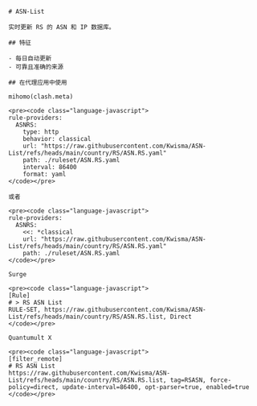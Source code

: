
    # ASN-List
    
    实时更新 RS 的 ASN 和 IP 数据库。
    
    ## 特征
    
    - 每日自动更新
    - 可靠且准确的来源
    
    ## 在代理应用中使用
    
    mihomo(clash.meta)
   
    <pre><code class="language-javascript">
    rule-providers:
      ASNRS:
        type: http
        behavior: classical
        url: "https://raw.githubusercontent.com/Kwisma/ASN-List/refs/heads/main/country/RS/ASN.RS.yaml"
        path: ./ruleset/ASN.RS.yaml
        interval: 86400
        format: yaml
    </code></pre>

    或者

    <pre><code class="language-javascript">
    rule-providers:
      ASNRS:
        <<: *classical
        url: "https://raw.githubusercontent.com/Kwisma/ASN-List/refs/heads/main/country/RS/ASN.RS.yaml"
        path: ./ruleset/ASN.RS.yaml
    </code></pre>
    
    Surge
    
    <pre><code class="language-javascript">
    [Rule]
    # > RS ASN List
    RULE-SET, https://raw.githubusercontent.com/Kwisma/ASN-List/refs/heads/main/country/RS/ASN.RS.list, Direct
    </code></pre>
    
    Quantumult X
    
    <pre><code class="language-javascript">
    [filter_remote]
    # RS ASN List
    https://raw.githubusercontent.com/Kwisma/ASN-List/refs/heads/main/country/RS/ASN.RS.list, tag=RSASN, force-policy=direct, update-interval=86400, opt-parser=true, enabled=true
    </code></pre>
    